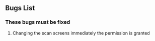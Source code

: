## Bugs List
### These bugs must be fixed
1. Changing the scan screens immediately the permission is granted